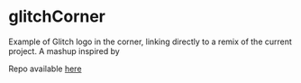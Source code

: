 # glitchCorner

Example of Glitch logo in the corner, linking directly to a remix of the current project. A mashup inspired by 

Repo available [here](https://github.com/deprecatedcoder/glitchCorner)